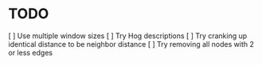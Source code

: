# TODO
[ ] Use multiple window sizes
[ ] Try Hog descriptions
[ ] Try cranking up identical distance to be neighbor distance
[ ] Try removing all nodes with 2 or less edges

